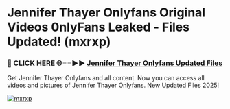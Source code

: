 # Jennifer Thayer Onlyfans Original Videos 0nlyFans Leaked - Files Updated! (mxrxp)

<h3>🔴 CLICK HERE 🌐==►► <a href="https://tinyurl.com/ms9xzufz" rel="nofollow">Jennifer Thayer Onlyfans Updated Files</a></h3>

Get Jennifer Thayer Onlyfans and all content. Now you can access all videos and pictures of Jennifer Thayer Onlyfans. New Updated Files 2025!

[![mxrxp](https://i.imgur.com/PQ7UWWw.gif)](https://tinyurl.com/ms9xzufz)
